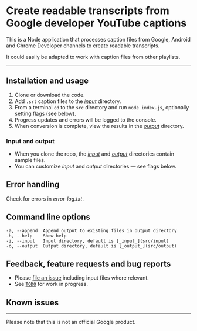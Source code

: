 # Create readable transcripts from Google developer YouTube captions

This is a Node application that processes caption files from Google, Android and Chrome Developer channels to create readable transcripts.

It could easily be adapted to work with caption files from other playlists.

---

## Installation and usage

1. Clone or download the code.
2. Add `.srt` caption files to the [_input_](src/input) directory.
3. From a terminal `cd` to the `src` directory and run `node index.js`,
optionally setting flags (see below).
4. Progress updates and errors will be logged to the console.
5. When conversion is complete, view the results in the [_output_](src/output)
directory.

### Input and output

* When you clone the repo, the [_input_](src/input) and [_output_](src/output)
directories contain sample files.
* You can customize _input_ and _output_ directories — see flags below.

## Error handling

Check for errors in _error-log.txt_.

## Command line options

```
-a, --append  Append output to existing files in output directory
-h, --help    Show help
-i, --input   Input directory, default is [_input_](src/input)
-o, --output  Output directory, default is [_output_](src/output)
```

## Feedback, feature requests and bug reports

- Please [file an issue](https://github.com/samdutton/multihouse/issues/new)
including input files where relevant.
- See [`TODO`](TODO) for work in progress.

## Known issues



---

Please note that this is not an official Google product.

